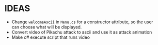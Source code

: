 # IDEAS

- Change `welcomeAscii` in `Menu.cs` for a constructor attribute, so the user can choose what will be displayed.
- Convert video of Pikachu attack to ascii and use it as attack animation
- Make c# execute script that runs video
